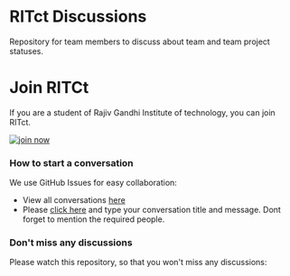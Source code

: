 # RITct Discussions
Repository for team members to discuss about team and team project statuses.

# Join RITCt
If you are a student of Rajiv Gandhi Institute of technology, you can join RITct. 

[![join now](http://imwarriortools.com/wp-content/uploads/2014/05/JoinNow.jpg)](https://github.com/RITct/RITct-discussions/discussions/25)
### How to start a conversation
We use GitHub Issues for easy collaboration:
* View all conversations [here](https://github.com/RITct/RITct-discussions/discussions)
* Please [click here](https://github.com/RITct/RITct-discussions/discussions/new) and type your conversation title and message. Dont forget to mention the required people.

### Don't miss any discussions
Please watch this repository, so that you won't miss any discussions:
